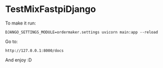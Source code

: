 # TestMixFastpiDjango


To make it run:

`DJANGO_SETTINGS_MODULE=ordermaker.settings uvicorn main:app --reload`

Go to:

`http://127.0.0.1:8000/docs`

And enjoy :D
